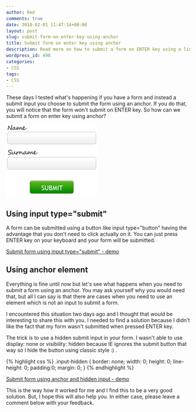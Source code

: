 ```yaml
---
author: Red
comments: true
date: 2010-02-01 11:47:14+00:00
layout: post
slug: submit-form-on-enter-key-using-anchor
title: Submit form on enter key using anchor
description: Read more on how to submit a form on ENTER key using a link.
wordpress_id: 498
categories:
- CSS
tags:
- CSS
---
```


These days I tested what's happening if you have a form and instead a submit input you choose to submit the form using an anchor. If you do that, you will notice that the form won't submit on ENTER key. So how can we submit a form on enter key using anchor?

[![](/dist/uploads/2010/02/html-form-example.png)](http://www.red-team-design.com/submit-form-on-enter-key-using-anchor/)

<!-- more -->

## Using input type="submit"

A form can be submitted using a button like input type="button" having the advantage that you don't need to click actually on it. You can just press ENTER key on your keyboard and your form will be submitted.

[Submit form using input type="submit" - demo](/dist/uploads/2010/02/form-example-input.html)

## Using anchor element

Everything is fine until now but let's  see what happens when you need to submit a form using an anchor. You may ask yourself why you would need that, but all I can say is that there are cases when you need to use an element which is not an input to submit a form.

I encountered this situation two days ago and I thought that would be interesting to share this with you. I needed to find a solution because I didn't like the fact that my form wasn't submitted when pressed ENTER key.

The trick is to use a hidden submit input in your form. I wasn't able to use display: none or visibility: hidden because IE ignores the submit button that way so I hide the button using classic style :) .

{% highlight css %}
.input-hidden {
  border: none;
  width: 0;
  height: 0;
  line-height: 0;
  padding:0;
  margin: 0;
}
{% endhighlight %}

[Submit form using anchor and hidden input - demo](/dist/uploads/2010/02/form-example-anchor.html)

This is the way how it worked for me and I find this to be a very good solution. But, I hope this will also help you. In either case, please leave a comment below with your feedback.